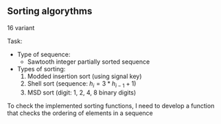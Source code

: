 ## Sorting algorythms
16 variant

Task:
- Type of sequence:
    - Sawtooth integer partially sorted sequence
- Types of sorting:
    1. Modded insertion sort (using signal key)
    2. Shell sort (sequence: $h_i = 3*h_{i-1} + 1$)
    3. MSD sort (digit: 1, 2, 4, 8 binary digits)

To check the implemented sorting functions, I need to develop
a function that checks the ordering of elements in a sequence